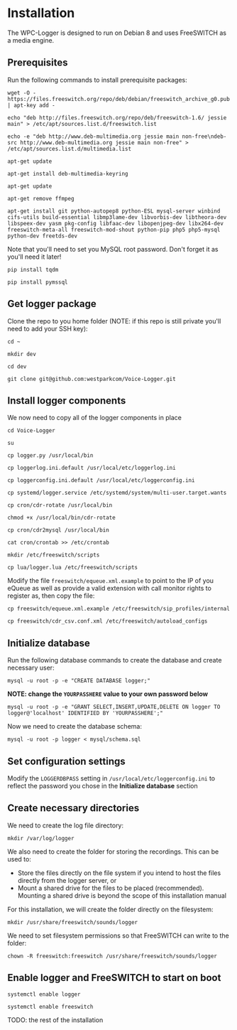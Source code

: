 # Installation

The WPC-Logger is designed to run on Debian 8 and uses FreeSWITCH as a media engine.

## Prerequisites

Run the following commands to install prerequisite packages:

`wget -O - https://files.freeswitch.org/repo/deb/debian/freeswitch_archive_g0.pub | apt-key add -`

`echo "deb http://files.freeswitch.org/repo/deb/freeswitch-1.6/ jessie main" > /etc/apt/sources.list.d/freeswitch.list`

`echo -e "deb http://www.deb-multimedia.org jessie main non-free\ndeb-src http://www.deb-multimedia.org jessie main non-free" > /etc/apt/sources.list.d/multimedia.list`

`apt-get update`

`apt-get install deb-multimedia-keyring`

`apt-get update`

`apt-get remove ffmpeg`

`apt-get install git python-autopep8 python-ESL mysql-server winbind cifs-utils build-essential libmp3lame-dev libvorbis-dev libtheora-dev libspeex-dev yasm pkg-config libfaac-dev libopenjpeg-dev libx264-dev freeswitch-meta-all freeswitch-mod-shout python-pip php5 php5-mysql python-dev freetds-dev`

Note that you'll need to set you MySQL root password. Don't forget it as you'll need it later!

`pip install tqdm`

`pip install pymssql`

## Get logger package

Clone the repo to you home folder (NOTE: if this repo is still private you'll need to add your SSH key):

`cd ~`

`mkdir dev`

`cd dev`

`git clone git@github.com:westparkcom/Voice-Logger.git`

## Install logger components

We now need to copy all of the logger components in place

`cd Voice-Logger`

`su`

`cp logger.py /usr/local/bin`

`cp loggerlog.ini.default /usr/local/etc/loggerlog.ini`

`cp loggerconfig.ini.default /usr/local/etc/loggerconfig.ini`

`cp systemd/logger.service /etc/systemd/system/multi-user.target.wants`

`cp cron/cdr-rotate /usr/local/bin`

`chmod +x /usr/local/bin/cdr-rotate`

`cp cron/cdr2mysql /usr/local/bin`

`cat cron/crontab >> /etc/crontab`

`mkdir /etc/freeswitch/scripts`

`cp lua/logger.lua /etc/freeswitch/scripts`

Modify the file `freeswitch/equeue.xml.example` to point to the IP of you eQueue as well as provide a valid extension with call monitor rights to register as, then copy the file:

`cp freeswitch/equeue.xml.example /etc/freeswitch/sip_profiles/internal`

`cp freeswitch/cdr_csv.conf.xml /etc/freeswitch/autoload_configs`

## Initialize database

Run the following database commands to create the database and create necessary user:

`mysql -u root -p -e "CREATE DATABASE logger;"`

**NOTE: change the `YOURPASSHERE` value to your own password below**

`mysql -u root -p -e "GRANT SELECT,INSERT,UPDATE,DELETE ON logger TO logger@'localhost' IDENTIFIED BY 'YOURPASSHERE';"`

Now we need to create the database schema:

`mysql -u root -p logger < mysql/schema.sql`

## Set configuration settings

Modify the `LOGGERDBPASS` setting in `/usr/local/etc/loggerconfig.ini` to reflect the password you chose in the **Initialize database** section

## Create necessary directories

We need to create the log file directory:

`mkdir /var/log/logger`

We also need to create the folder for storing the recordings. This can be used to:

* Store the files directly on the file system if you intend to host the files directly from the logger server, or
* Mount a shared drive for the files to be placed (recommended). Mounting a shared drive is beyond the scope of this installation manual

For this installation, we will create the folder directly on the filesystem:

`mkdir /usr/share/freeswitch/sounds/logger`

We need to set filesystem permissions so that FreeSWITCH can write to the folder:

`chown -R freeswitch:freeswitch /usr/share/freeswitch/sounds/logger`

## Enable logger and FreeSWITCH to start on boot

`systemctl enable logger`

`systemctl enable freeswitch`

TODO: the rest of the installation
